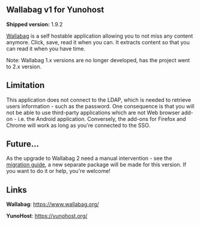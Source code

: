 Wallabag v1 for Yunohost
------------------------

**Shipped version:** 1.9.2

[Wallabag](https://www.wallabag.org/) is a self hostable application allowing
you to not miss any content anymore. Click, save, read it when you can. It
extracts content so that you can read it when you have time.

Note: Wallabag 1.x versions are no longer developed, has the project went to 2.x version.

## Limitation

This application does not connect to the LDAP, which is needed to retrieve
users information - such as the password. One consequence is that you will
not be able to use third-party applications which are not Web browser add-on -
i.e. the Android application. Conversely, the add-ons for Firefox and Chrome
will work as long as you're connected to the SSO.

## Future...

As the upgrade to Wallabag 2 need a manual intervention - see the
[migration guide](http://doc.wallabag.org/en/master/user/migration.html),
a new separate package will be made for this version. If you want to do it or
help, you're welcome!

## Links

**Wallabag**: https://www.wallabag.org/

**YunoHost**: https://yunohost.org/
